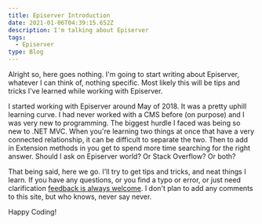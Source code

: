 ```yaml
---
title: Episerver Introduction
date: 2021-01-06T04:39:15.652Z
description: I'm talking about Episerver
tags:
  - Episerver
type: Blog
---
```

Alright so, here goes nothing. I'm going to start writing about Episerver, whatever I can think of, nothing specific. Most likely this will be tips and tricks I've learned while working with Episerver. 

I started working with Episerver around May of 2018. It was a pretty uphill learning curve. I had never worked with a CMS before (on purpose) and I was very new to programming. The biggest hurdle I faced was being so new to .NET MVC. When you're learning two things at once that have a very connected relationship, it can be difficult to separate the two. Then to add in Extension methods in you get to spend more time searching for the right answer. Should I ask on Episerver world? Or Stack Overflow? Or both?

That being said, here we go. I'll try to get tips and tricks, and neat things I learn. If you have any questions, or you find a typo or error, or just need clarification [feedback is always welcome](https://github.com/Nhawdge/nhawdge-netlify/issues). I don't plan to add any comments to this site, but who knows, never say never.

Happy Coding!